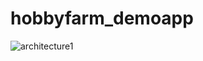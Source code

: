 # hobbyfarm_demoapp
![architecture1](https://raw.githubusercontent.com/brooksphilip/hobbyfarm_demoapp/main/img/arch.svg)